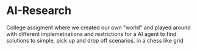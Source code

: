 # AI-Research
College assigment where we created our own "world" and played around with different implemetnations and restrictions for a AI agent to find solutions to simple, pick up and drop off scenarios, in a chess like grid
